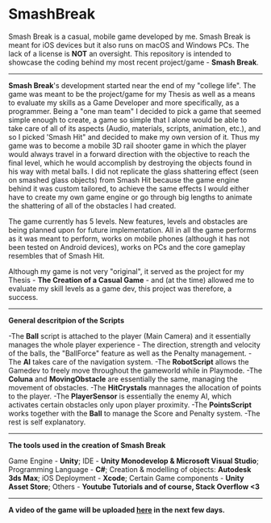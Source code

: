 # SmashBreak
Smash Break is a casual, mobile game developed by me.
Smash Break is meant for iOS devices but it also runs on macOS and Windows PCs.
The lack of a license is **NOT** an oversight.
This repository is intended to showcase the coding behind my most recent project/game - **Smash Break**.

-------------------------------------------------------------------------------------------------------

**Smash Break**'s development started near the end of my "college life". The game was meant to be the project/game for my Thesis as well as a means to evaluate my skills as a Game Developer and more specifically, as a programmer. 
Being a "one man team" I decided to pick a game that seemed simple enough to create, a game so simple that I alone would be able to take care of all of its aspects (Audio, materials, scripts, animation, etc.), and so I picked 'Smash Hit" and decided to make my own version of it. 
Thus my game was to become a mobile 3D rail shooter game in which the player would always travel in a forward direction with the objective to reach the final level, which he would accomplish by destroying the objects found in his way with metal balls.
I did not replicate the glass shattering effect (seen on smashed glass objects) from Smash Hit because the game engine behind it was custom tailored, to achieve the same effects I would either have to create my own game engine or go through big lengths to animate the shattering of all of the obstacles I had created.

The game currently has 5 levels. New features, levels and obstacles are being planned upon for future implementation.
All in all the game performs as it was meant to perform, works on mobile phones (although it has not been tested on Android devices), works on PCs and the core gameplay resembles that of Smash Hit.

Although my game is not very "original", it served as the project for my Thesis - **The Creation of a Casual Game** - and (at the time) allowed me to evaluate my skill levels as a game dev, this project was therefore, a success.

---------------------------------------------------------------------------------------------------------

**General descritpion of the Scripts**

-The **Ball** script is attached to the player (Main Camera) and it essentially manages the whole player experience - The direction, strength and velocity of the balls, the "BallForce" feature as well as the Penalty management.
-The  **AI** takes care of the navigation system.
-The **RobotScript** allows the Gamedev to freely move throughout the gameworld while in Playmode.
-The **Coluna** and **MovingObstacle** are essentially the same, managing the movement of obstacles.
-The **HitCrystals** mannages the allocation of points to the player.
-The **PlayerSensor** is essentially the enemy AI, which activates certain obstacles only upon player proximity.
-The **PointsScript** works together with the **Ball** to manage the Score and Penalty system.
-The rest is self explanatory.

---------------------------------------------------------------------------------------------------------

**The tools used in the creation of Smash Break**

Game Engine - **Unity**;
IDE - **Unity Monodevelop & Microsoft Visual Studio**;
Programming Language - **C#**;
Creation & modelling of objects: **Autodesk 3ds Max**;
iOS Deployment - **Xcode**;
Certain Game components - **Unity Asset Store**;
Others - **Youtube Tutorials and of course, Stack Overflow <3**

-----------------------------------------------------------------------------------------------------------

**A video of the game will be uploaded [here](pbarbeiro.me) in the next few days.**

